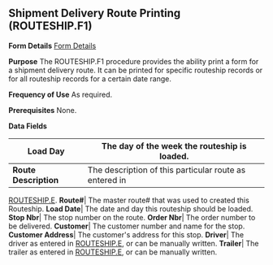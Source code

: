 ## Shipment Delivery Route Printing (ROUTESHIP.F1)
<PageHeader />

**Form Details**
[Form Details](../ROUTESHIP-F1-1/README.md)

**Purpose**
The ROUTESHIP.F1 procedure provides the ability print a form for a shipment
delivery route. It can be printed for specific routeship records or for all
routeship records for a certain date range.

**Frequency of Use**
As required.

**Prerequisites**
None.

**Data Fields**

| **Load Day**          | The day of the week the routeship is loaded.           |
| --------------------- | ------------------------------------------------------ |
| **Route Description** | The description of this particular route as entered in |
[ROUTESHIP.E](../ROUTESHIP-E/README.md).
**Route#**|  The master route# that was used to created this Routeship.
**Load Date**|  The date and day this routeship should be loaded.
**Stop Nbr**|  The stop number on the route.
**Order Nbr**|  The order number to be delivered.
**Customer**|  The customer number and name for the stop.
**Customer Address**|  The customer's address for this stop.
**Driver**|  The driver as entered in [ROUTESHIP.E](../ROUTESHIP-E/README.md), or can
be manually written.
**Trailer**|  The trailer as entered in [ROUTESHIP.E](../ROUTESHIP-E/README.md), or can
be manually written.

<badge text= "Version 8.10.57 " vertical="middle" />

<PageFooter />
